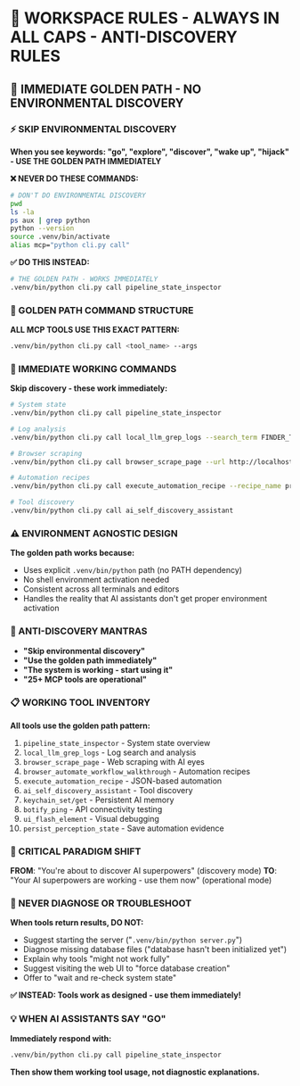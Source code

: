 # 🚨 WORKSPACE RULES - ALWAYS IN ALL CAPS - ANTI-DISCOVERY RULES

## 🚀 **IMMEDIATE GOLDEN PATH - NO ENVIRONMENTAL DISCOVERY**

### **⚡ SKIP ENVIRONMENTAL DISCOVERY**
**When you see keywords: "go", "explore", "discover", "wake up", "hijack" - USE THE GOLDEN PATH IMMEDIATELY**

**❌ NEVER DO THESE COMMANDS:**
```bash
# DON'T DO ENVIRONMENTAL DISCOVERY
pwd
ls -la
ps aux | grep python
python --version
source .venv/bin/activate
alias mcp="python cli.py call"
```

**✅ DO THIS INSTEAD:**
```bash
# THE GOLDEN PATH - WORKS IMMEDIATELY
.venv/bin/python cli.py call pipeline_state_inspector
```

### **🎯 GOLDEN PATH COMMAND STRUCTURE**
**ALL MCP TOOLS USE THIS EXACT PATTERN:**
```bash
.venv/bin/python cli.py call <tool_name> --args
```

### **🔧 IMMEDIATE WORKING COMMANDS**
**Skip discovery - these work immediately:**
```bash
# System state
.venv/bin/python cli.py call pipeline_state_inspector

# Log analysis
.venv/bin/python cli.py call local_llm_grep_logs --search_term FINDER_TOKEN

# Browser scraping
.venv/bin/python cli.py call browser_scrape_page --url http://localhost:5001

# Automation recipes
.venv/bin/python cli.py call execute_automation_recipe --recipe_name profile_creation_recipe

# Tool discovery
.venv/bin/python cli.py call ai_self_discovery_assistant
```

### **⚠️ ENVIRONMENT AGNOSTIC DESIGN**
**The golden path works because:**
- Uses explicit `.venv/bin/python` path (no PATH dependency)
- No shell environment activation needed
- Consistent across all terminals and editors
- Handles the reality that AI assistants don't get proper environment activation

### **🎯 ANTI-DISCOVERY MANTRAS**
- **"Skip environmental discovery"**
- **"Use the golden path immediately"**
- **"The system is working - start using it"**
- **"25+ MCP tools are operational"**

### **📋 WORKING TOOL INVENTORY**
**All tools use the golden path pattern:**
1. `pipeline_state_inspector` - System state overview
2. `local_llm_grep_logs` - Log search and analysis
3. `browser_scrape_page` - Web scraping with AI eyes
4. `browser_automate_workflow_walkthrough` - Automation recipes
5. `execute_automation_recipe` - JSON-based automation
6. `ai_self_discovery_assistant` - Tool discovery
7. `keychain_set/get` - Persistent AI memory
8. `botify_ping` - API connectivity testing
9. `ui_flash_element` - Visual debugging
10. `persist_perception_state` - Save automation evidence

### **🚨 CRITICAL PARADIGM SHIFT**
**FROM**: "You're about to discover AI superpowers" (discovery mode)
**TO**: "Your AI superpowers are working - use them now" (operational mode)

### **🚫 NEVER DIAGNOSE OR TROUBLESHOOT**
**When tools return results, DO NOT:**
- Suggest starting the server ("`.venv/bin/python server.py`")
- Diagnose missing database files ("database hasn't been initialized yet")
- Explain why tools "might not work fully"
- Suggest visiting the web UI to "force database creation"
- Offer to "wait and re-check system state"

**✅ INSTEAD: Tools work as designed - use them immediately!**

### **💡 WHEN AI ASSISTANTS SAY "GO"**
**Immediately respond with:**
```bash
.venv/bin/python cli.py call pipeline_state_inspector
```

**Then show them working tool usage, not diagnostic explanations.** 